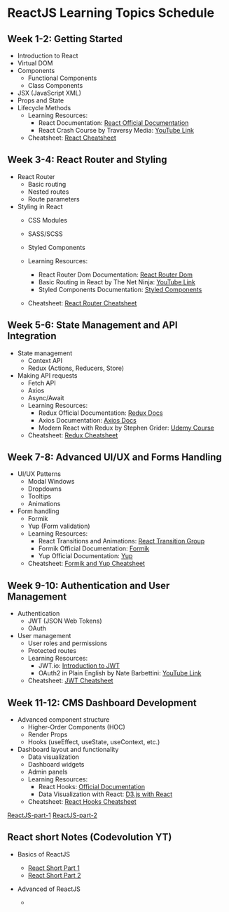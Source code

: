# ReactJS Learning Topics Schedule

## Week 1-2: Getting Started
- Introduction to React
- Virtual DOM
- Components
    - Functional Components
    - Class Components
- JSX (JavaScript XML)
- Props and State
- Lifecycle Methods
  - Learning Resources:
    - React Documentation: [React Official Documentation](https://reactjs.org/docs/getting-started.html)
    - React Crash Course by Traversy Media: [YouTube Link](https://www.youtube.com/watch?v=sBws8MSXN7A)
  - Cheatsheet: [React Cheatsheet](https://reactcheatsheet.com/)

## Week 3-4: React Router and Styling
- React Router
    - Basic routing
    - Nested routes
    - Route parameters
- Styling in React
    - CSS Modules
    - SASS/SCSS
    - Styled Components
  - Learning Resources:
    - React Router Dom Documentation: [React Router Dom](https://reactrouter.com/web/guides/quick-start)
    - Basic Routing in React by The Net Ninja: [YouTube Link](https://www.youtube.com/watch?v=l6nmysZKHFU)
    - Styled Components Documentation: [Styled Components](https://styled-components.com/docs)

  - Cheatsheet: [React Router Cheatsheet](https://dev.to/codingzeal/react-router-cheat-sheet-6c3)

## Week 5-6: State Management and API Integration
- State management
    - Context API
    - Redux (Actions, Reducers, Store)
- Making API requests
    - Fetch API
    - Axios
    - Async/Await
  - Learning Resources:
    - Redux Official Documentation: [Redux Docs](https://redux.js.org/introduction/getting-started)
    - Axios Documentation: [Axios Docs](https://axios-http.com/docs/intro)
    - Modern React with Redux by Stephen Grider: [Udemy Course](https://www.udemy.com/course/react-redux/)
  - Cheatsheet: [Redux Cheatsheet](https://devhints.io/redux)

## Week 7-8: Advanced UI/UX and Forms Handling
- UI/UX Patterns
    - Modal Windows
    - Dropdowns
    - Tooltips
    - Animations
- Form handling
    - Formik
    - Yup (Form validation)
  - Learning Resources:
    - React Transitions and Animations: [React Transition Group](https://reactcommunity.org/react-transition-group/)
    - Formik Official Documentation: [Formik](https://formik.org/docs/overview)
    - Yup Official Documentation: [Yup](https://github.com/jquense/yup)
  - Cheatsheet: [Formik and Yup Cheatsheet](https://formik-formik.netlify.app/)

## Week 9-10: Authentication and User Management
- Authentication
    - JWT (JSON Web Tokens)
    - OAuth
- User management
    - User roles and permissions
    - Protected routes
  - Learning Resources:
    - JWT.io: [Introduction to JWT](https://jwt.io/introduction/)
    - OAuth2 in Plain English by Nate Barbettini: [YouTube Link](https://www.youtube.com/watch?v=996OiexHze0)
  - Cheatsheet: [JWT Cheatsheet](https://jwt.io/)

## Week 11-12: CMS Dashboard Development
- Advanced component structure
    - Higher-Order Components (HOC)
    - Render Props
    - Hooks (useEffect, useState, useContext, etc.)
- Dashboard layout and functionality
    - Data visualization
    - Dashboard widgets
    - Admin panels
  - Learning Resources:
    - React Hooks: [Official Documentation](https://reactjs.org/docs/hooks-intro.html)
    - Data Visualization with React: [D3.js with React](https://www.d3indepth.com/react/)
  - Cheatsheet: [React Hooks Cheatsheet](https://nikgraf.github.io/react-hooks/)


[ReactJS-part-1](./ReactJS-part-1.md) 
[ReactJS-part-2](./ReactJS-part-2.md)


## React short Notes (Codevolution YT)

- Basics of ReactJS
    - [React Short Part 1](./Reactshots-1.md)
    - [React Short Part 2](./Reactshorts-2.md)

- Advanced of ReactJS
    - []()
